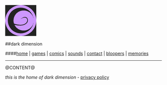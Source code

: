 <head>
<title>dark dimension</title>
<link rel="stylesheet" href="style.css"/>
<link rel="shortcut icon" href="favicon.ico"> 
</head>

<img src="logo.png" style="width: 100px;"/>

##dark dimension

####[home](index.html) | [games](games.html) | [comics](comics.html) | [sounds](sounds.html) | [contact](contact.html) | [bloopers](bloopers.html) | [memories](projects.html)

---

@CONTENT@

*this is the home of dark dimension* - [privacy policy](privacy_policy.html)
